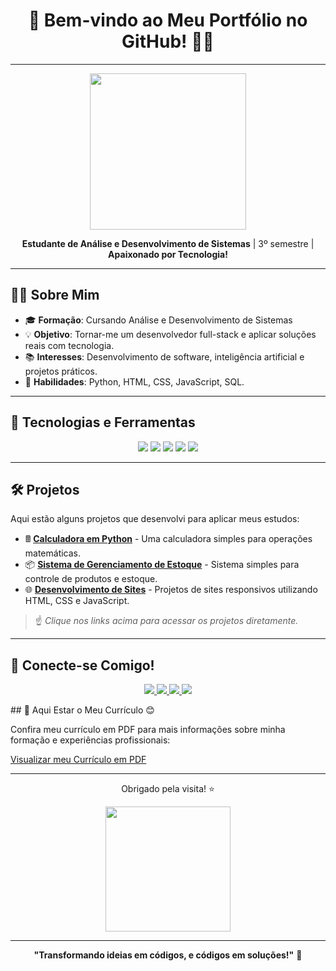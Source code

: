 <!-- README estilizado para seu GitHub -->

<h1 align="center">🚀 Bem-vindo ao Meu Portfólio no GitHub! 👨‍💻</h1>

---

<p align="center">
  <img src="https://media.giphy.com/media/xT9IgzoKnwFNmISR8I/giphy.gif" width="250">
</p>

<p align="center">
 <b>Estudante de Análise e Desenvolvimento de Sistemas</b> | 3º semestre | <b> Apaixonado por Tecnologia! </b>
</p>

---

## 👨‍🎓 Sobre Mim

- 🎓 **Formação**: Cursando Análise e Desenvolvimento de Sistemas 
- 💡 **Objetivo**: Tornar-me um desenvolvedor full-stack e aplicar soluções reais com tecnologia.
- 📚 **Interesses**: Desenvolvimento de software, inteligência artificial e projetos práticos.
- 🌟 **Habilidades**: Python, HTML, CSS, JavaScript, SQL.


---

## 🔧 Tecnologias e Ferramentas 

<p align="center">
  <img src="https://img.shields.io/badge/Python-3776AB?style=for-the-badge&logo=python&logoColor=white" />
  <img src="https://img.shields.io/badge/HTML5-E34F26?style=for-the-badge&logo=html5&logoColor=white" />
  <img src="https://img.shields.io/badge/CSS3-1572B6?style=for-the-badge&logo=css3&logoColor=white" />
  <img src="https://img.shields.io/badge/JavaScript-323330?style=for-the-badge&logo=javascript&logoColor=F7DF1E" />
  <img src="https://img.shields.io/badge/SQL-003B57?style=for-the-badge&logo=postgresql&logoColor=white" />
</p>

---

## 🛠️ Projetos

Aqui estão alguns projetos que desenvolvi para aplicar meus estudos:

- 🖩 <a href="" target="_blank">**[Calculadora em Python](#)**</a> - Uma calculadora simples para operações matemáticas.
- 📦 **[Sistema de Gerenciamento de Estoque](#)** - Sistema simples para controle de produtos e estoque.
- 🌐 **[Desenvolvimento de Sites](#)** - Projetos de sites responsivos utilizando HTML, CSS e JavaScript.

> ☝ *Clique nos links acima para acessar os projetos diretamente.*

---

## 💬 Conecte-se Comigo!

<p align="center">
  <a href="https://www.linkedin.com/in/edson-costa-da-silva-l-3a6a14273/" target="_blank">
    <img src="https://img.shields.io/badge/LinkedIn-0A66C2?style=for-the-badge&logo=linkedin&logoColor=white" />
  </a>
  <a href="mailto:edson_hellsing2011@hotmail.com">
    <img src="https://img.shields.io/badge/Email-D14836?style=for-the-badge&logo=gmail&logoColor=white" />
  </a>
  <a href="https://wa.me/5561981044986" target="_blank">
    <img src="https://img.shields.io/badge/WhatsApp-25D366?style=for-the-badge&logo=whatsapp&logoColor=white" />
  </a
    <a href="https://www.instagram.com/gui88silva/" target="_blank">
    <img src="https://img.shields.io/badge/Instagram-E4405F?style=for-the-badge&logo=instagram&logoColor=white" />
  </a>
</p>
## 📄 Aqui Estar o Meu Currículo 😊

Confira meu currículo em PDF para mais informações sobre minha formação e experiências profissionais:

<a href="[Currículo - Edson.pdf](https://github.com/EdsonName/Meu_Portifolio/blob/52425b9cdc1b897fdbc01167d6b852c6be9310a0/Curr%C3%ADculo%20-%20Edson.pdf)" target="_blank">Visualizar meu Currículo em PDF </a>

---

<p align="center">
  Obrigado pela visita! ⭐
</p>

<p align="center">
  <img src="https://media.giphy.com/media/xUPGcEliCc7bETyfO8/giphy.gif" width="200">
</p>

---

<p align="center">
  <b>"Transformando ideias em códigos, e códigos em soluções!"</b> 🚀
</p>
